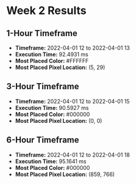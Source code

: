# Week 2 Results
## 1-Hour Timeframe
- **Timeframe:** 2022-04-01 12 to 2022-04-01 13
- **Execution Time:** 92.4931 ms
- **Most Placed Color:** #FFFFFF
- **Most Placed Pixel Location:** (5, 29)
## 3-Hour Timeframe
- **Timeframe:** 2022-04-01 12 to 2022-04-01 15
- **Execution Time:** 90.5927 ms
- **Most Placed Color:** #000000
- **Most Placed Pixel Location:** (0, 0)
## 6-Hour Timeframe
- **Timeframe:** 2022-04-01 12 to 2022-04-01 18
- **Execution Time:** 95.1641 ms
- **Most Placed Color:** #000000
- **Most Placed Pixel Location:** (859, 766)
